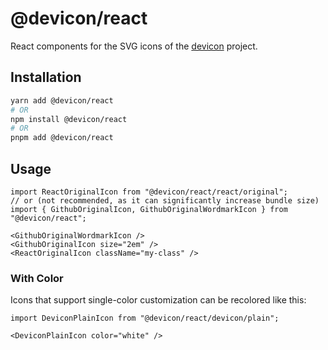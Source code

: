 # @devicon/react

React components for the SVG icons of the [devicon](https://github.com/devicons/devicon) project.

## Installation

```bash
yarn add @devicon/react
# OR
npm install @devicon/react
# OR
pnpm add @devicon/react
```

## Usage

```tsx
import ReactOriginalIcon from "@devicon/react/react/original";
// or (not recommended, as it can significantly increase bundle size)
import { GithubOriginalIcon, GithubOriginalWordmarkIcon } from "@devicon/react";

<GithubOriginalWordmarkIcon />
<GithubOriginalIcon size="2em" />
<ReactOriginalIcon className="my-class" />
```

### With Color

Icons that support single-color customization can be recolored like this:

```tsx
import DeviconPlainIcon from "@devicon/react/devicon/plain";

<DeviconPlainIcon color="white" />
```
